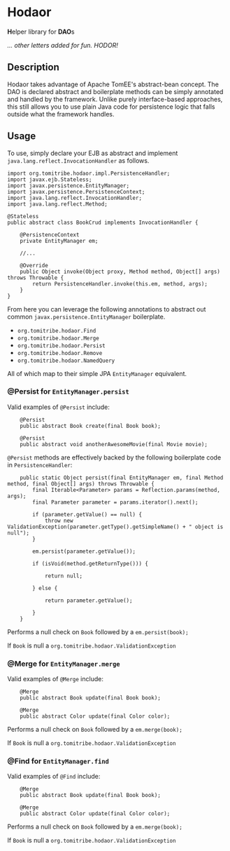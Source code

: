# Hodaor

**H**elper library for **DAO**s

*... other letters added for fun.  HODOR!*

## Description

Hodaor takes advantage of Apache TomEE's abstract-bean concept.  The DAO is declared abstract and boilerplate methods can be simply annotated and handled by the framework.  Unlike purely interface-based approaches, this still allows you to use plain Java code for persistence logic that falls outside what the framework handles.

## Usage

To use, simply declare your EJB as abstract and implement `java.lang.reflect.InvocationHandler` as follows.

````
import org.tomitribe.hodaor.impl.PersistenceHandler;
import javax.ejb.Stateless;
import javax.persistence.EntityManager;
import javax.persistence.PersistenceContext;
import java.lang.reflect.InvocationHandler;
import java.lang.reflect.Method;

@Stateless
public abstract class BookCrud implements InvocationHandler {

    @PersistenceContext
    private EntityManager em;

    //...

    @Override
    public Object invoke(Object proxy, Method method, Object[] args) throws Throwable {
        return PersistenceHandler.invoke(this.em, method, args);
    }
}
````

From here you can leverage the following annotations to abstract out common `javax.persistence.EntityManager` boilerplate.

- `org.tomitribe.hodaor.Find`
- `org.tomitribe.hodaor.Merge`
- `org.tomitribe.hodaor.Persist`
- `org.tomitribe.hodaor.Remove`
- `org.tomitribe.hodaor.NamedQuery`

All of which map to their simple JPA `EntityManager` equivalent.


### @Persist for `EntityManager.persist`

Valid examples of `@Persist` include:

````
    @Persist
    public abstract Book create(final Book book);

    @Persist
    public abstract void anotherAwesomeMovie(final Movie movie);
````

`@Persist` methods are effectively backed by the following boilerplate code in `PersistenceHandler`:

````
    public static Object persist(final EntityManager em, final Method method, final Object[] args) throws Throwable {
        final Iterable<Parameter> params = Reflection.params(method, args);
        final Parameter parameter = params.iterator().next();

        if (parameter.getValue() == null) {
            throw new ValidationException(parameter.getType().getSimpleName() + " object is null");
        }

        em.persist(parameter.getValue());

        if (isVoid(method.getReturnType())) {

            return null;

        } else {

            return parameter.getValue();

        }
    }
````
Performs a null check on `Book` followed by a `em.persist(book);`

If `Book` is null a `org.tomitribe.hodaor.ValidationException`

### @Merge for `EntityManager.merge`

Valid examples of `@Merge` include:

````
    @Merge
    public abstract Book update(final Book book);

    @Merge
    public abstract Color update(final Color color);
````

Performs a null check on `Book` followed by a `em.merge(book);`

If `Book` is null a `org.tomitribe.hodaor.ValidationException`

### @Find for `EntityManager.find`

Valid examples of `@Find` include:

````
    @Merge
    public abstract Book update(final Book book);

    @Merge
    public abstract Color update(final Color color);
````

Performs a null check on `Book` followed by a `em.merge(book);`

If `Book` is null a `org.tomitribe.hodaor.ValidationException`

